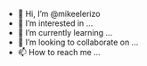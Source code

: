 - 👋 Hi, I’m @mikeelerizo
- 👀 I’m interested in ...
- 🌱 I’m currently learning ...
- 💞️ I’m looking to collaborate on ...
- 📫 How to reach me ...

<!---
mikeelerizo/mikeelerizo is a ✨ special ✨ repository because its `README.md` (this file) appears on your GitHub profile.
You can click the Preview link to take a look at your changes.
--->
